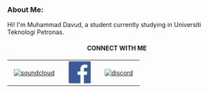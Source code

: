 ### About Me:  

Hi! I'm Muhammad Davud, a student currently studying in Universiti Teknologi Petronas. 
<h4 align="center">CONNECT WITH ME</h4>
<table align="center">
  <tr>
    <td align="center" style="padding: 0 15px;">
      <a href='https://soundcloud.com/dav_thefifth'>
        <img src="https://png.pngtree.com/element_our/png/20180827/soundcloud-music-stream-social-media-icon-png_71808.jpg" title="soundcloud" alt="soundcloud" width="55" height="55"/>
      </a>
    </td>
    <td align="center" style="padding: 0 15px;">
      <a href="https://www.instagram.com/davud_razip/">
        <img src="https://github.com/devicons/devicon/blob/master/icons/facebook/facebook-original.svg" title="facebook" alt="facebook" width="55" height="55"/>
      </a>
    </td>
    <td align="center" style="padding: 0 15px;">
      <a href="https://discord.com/users/1039761777505882163/">
        <img src="https://www.svgrepo.com/show/353655/discord-icon.svg" title="discord" alt="discord" width="55" height="55"/>
      </a>
    </td>
  </tr>
</table>
